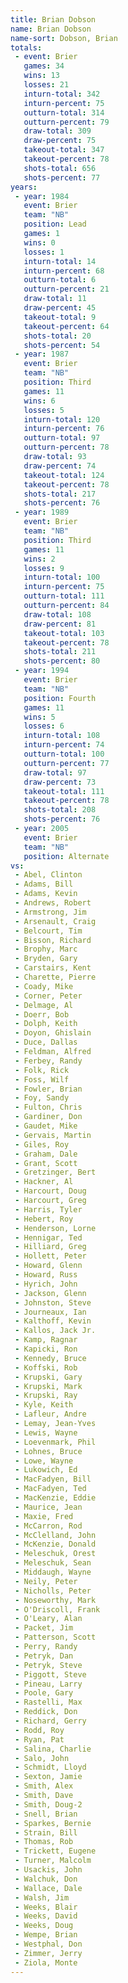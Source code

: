 ```yaml
---
title: Brian Dobson
name: Brian Dobson
name-sort: Dobson, Brian
totals:
 - event: Brier
   games: 34
   wins: 13
   losses: 21
   inturn-total: 342
   inturn-percent: 75
   outturn-total: 314
   outturn-percent: 79
   draw-total: 309
   draw-percent: 75
   takeout-total: 347
   takeout-percent: 78
   shots-total: 656
   shots-percent: 77
years:
 - year: 1984
   event: Brier
   team: "NB"
   position: Lead
   games: 1
   wins: 0
   losses: 1
   inturn-total: 14
   inturn-percent: 68
   outturn-total: 6
   outturn-percent: 21
   draw-total: 11
   draw-percent: 45
   takeout-total: 9
   takeout-percent: 64
   shots-total: 20
   shots-percent: 54
 - year: 1987
   event: Brier
   team: "NB"
   position: Third
   games: 11
   wins: 6
   losses: 5
   inturn-total: 120
   inturn-percent: 76
   outturn-total: 97
   outturn-percent: 78
   draw-total: 93
   draw-percent: 74
   takeout-total: 124
   takeout-percent: 78
   shots-total: 217
   shots-percent: 76
 - year: 1989
   event: Brier
   team: "NB"
   position: Third
   games: 11
   wins: 2
   losses: 9
   inturn-total: 100
   inturn-percent: 75
   outturn-total: 111
   outturn-percent: 84
   draw-total: 108
   draw-percent: 81
   takeout-total: 103
   takeout-percent: 78
   shots-total: 211
   shots-percent: 80
 - year: 1994
   event: Brier
   team: "NB"
   position: Fourth
   games: 11
   wins: 5
   losses: 6
   inturn-total: 108
   inturn-percent: 74
   outturn-total: 100
   outturn-percent: 77
   draw-total: 97
   draw-percent: 73
   takeout-total: 111
   takeout-percent: 78
   shots-total: 208
   shots-percent: 76
 - year: 2005
   event: Brier
   team: "NB"
   position: Alternate
vs:
 - Abel, Clinton
 - Adams, Bill
 - Adams, Kevin
 - Andrews, Robert
 - Armstrong, Jim
 - Arsenault, Craig
 - Belcourt, Tim
 - Bisson, Richard
 - Brophy, Marc
 - Bryden, Gary
 - Carstairs, Kent
 - Charette, Pierre
 - Coady, Mike
 - Corner, Peter
 - Delmage, Al
 - Doerr, Bob
 - Dolph, Keith
 - Doyon, Ghislain
 - Duce, Dallas
 - Feldman, Alfred
 - Ferbey, Randy
 - Folk, Rick
 - Foss, Wilf
 - Fowler, Brian
 - Foy, Sandy
 - Fulton, Chris
 - Gardiner, Don
 - Gaudet, Mike
 - Gervais, Martin
 - Giles, Roy
 - Graham, Dale
 - Grant, Scott
 - Gretzinger, Bert
 - Hackner, Al
 - Harcourt, Doug
 - Harcourt, Greg
 - Harris, Tyler
 - Hebert, Roy
 - Henderson, Lorne
 - Hennigar, Ted
 - Hilliard, Greg
 - Hollett, Peter
 - Howard, Glenn
 - Howard, Russ
 - Hyrich, John
 - Jackson, Glenn
 - Johnston, Steve
 - Journeaux, Ian
 - Kalthoff, Kevin
 - Kallos, Jack Jr.
 - Kamp, Ragnar
 - Kapicki, Ron
 - Kennedy, Bruce
 - Koffski, Rob
 - Krupski, Gary
 - Krupski, Mark
 - Krupski, Ray
 - Kyle, Keith
 - Lafleur, Andre
 - Lemay, Jean-Yves
 - Lewis, Wayne
 - Loevenmark, Phil
 - Lohnes, Bruce
 - Lowe, Wayne
 - Lukowich, Ed
 - MacFadyen, Bill
 - MacFadyen, Ted
 - MacKenzie, Eddie
 - Maurice, Jean
 - Maxie, Fred
 - McCarron, Rod
 - McClelland, John
 - McKenzie, Donald
 - Meleschuk, Orest
 - Meleschuk, Sean
 - Middaugh, Wayne
 - Neily, Peter
 - Nicholls, Peter
 - Noseworthy, Mark
 - O'Driscoll, Frank
 - O'Leary, Alan
 - Packet, Jim
 - Patterson, Scott
 - Perry, Randy
 - Petryk, Dan
 - Petryk, Steve
 - Piggott, Steve
 - Pineau, Larry
 - Poole, Gary
 - Rastelli, Max
 - Reddick, Don
 - Richard, Gerry
 - Rodd, Roy
 - Ryan, Pat
 - Salina, Charlie
 - Salo, John
 - Schmidt, Lloyd
 - Sexton, Jamie
 - Smith, Alex
 - Smith, Dave
 - Smith, Doug-2
 - Snell, Brian
 - Sparkes, Bernie
 - Strain, Bill
 - Thomas, Rob
 - Trickett, Eugene
 - Turner, Malcolm
 - Usackis, John
 - Walchuk, Don
 - Wallace, Dale
 - Walsh, Jim
 - Weeks, Blair
 - Weeks, David
 - Weeks, Doug
 - Wempe, Brian
 - Westphal, Don
 - Zimmer, Jerry
 - Ziola, Monte
---
```

